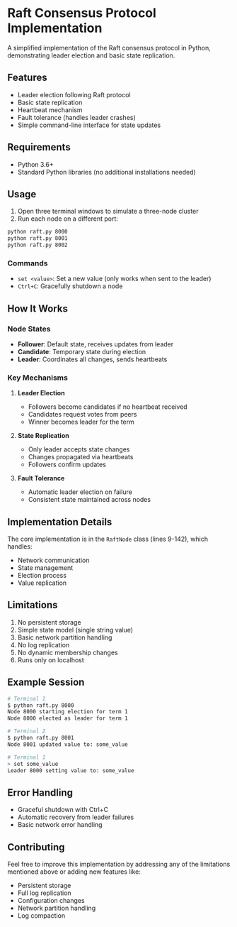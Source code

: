 # Raft Consensus Protocol Implementation

A simplified implementation of the Raft consensus protocol in Python, demonstrating leader election and basic state replication.

## Features

- Leader election following Raft protocol
- Basic state replication
- Heartbeat mechanism
- Fault tolerance (handles leader crashes)
- Simple command-line interface for state updates

## Requirements

- Python 3.6+
- Standard Python libraries (no additional installations needed)

## Usage

1. Open three terminal windows to simulate a three-node cluster
2. Run each node on a different port:

```bash
python raft.py 8000
python raft.py 8001
python raft.py 8002
```

### Commands

- `set <value>`: Set a new value (only works when sent to the leader)
- `Ctrl+C`: Gracefully shutdown a node

## How It Works

### Node States
- **Follower**: Default state, receives updates from leader
- **Candidate**: Temporary state during election
- **Leader**: Coordinates all changes, sends heartbeats

### Key Mechanisms

1. **Leader Election**
   - Followers become candidates if no heartbeat received
   - Candidates request votes from peers
   - Winner becomes leader for the term

2. **State Replication**
   - Only leader accepts state changes
   - Changes propagated via heartbeats
   - Followers confirm updates

3. **Fault Tolerance**
   - Automatic leader election on failure
   - Consistent state maintained across nodes

## Implementation Details

The core implementation is in the `RaftNode` class (lines 9-142), which handles:
- Network communication
- State management
- Election process
- Value replication

## Limitations

1. No persistent storage
2. Simple state model (single string value)
3. Basic network partition handling
4. No log replication
5. No dynamic membership changes
6. Runs only on localhost

## Example Session

```bash
# Terminal 1
$ python raft.py 8000
Node 8000 starting election for term 1
Node 8000 elected as leader for term 1

# Terminal 2
$ python raft.py 8001
Node 8001 updated value to: some_value

# Terminal 1
> set some_value
Leader 8000 setting value to: some_value
```

## Error Handling

- Graceful shutdown with Ctrl+C
- Automatic recovery from leader failures
- Basic network error handling

## Contributing

Feel free to improve this implementation by addressing any of the limitations mentioned above or adding new features like:
- Persistent storage
- Full log replication
- Configuration changes
- Network partition handling
- Log compaction